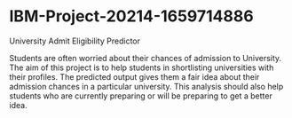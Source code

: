# IBM-Project-20214-1659714886
University Admit Eligibility Predictor

Students are often worried about their chances of admission to University. 
The aim of this project is to help students in shortlisting universities with their profiles. 
The predicted output gives them a fair idea about their admission chances in a particular university.
This analysis should also help students who are currently preparing or will be preparing to get a better idea.
